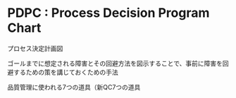 #  PDPC : Process Decision Program Chart 

プロセス決定計画図

ゴールまでに想定される障害とその回避方法を図示することで、事前に障害を回避するための策を講じておくための手法

品質管理に使われる7つの道具（新QC7つの道具